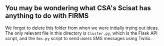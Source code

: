 ## You may be wondering what CSA's Scisat has anything to do with FIRMS
We forgot to delete this folder from when we were initially trying out ideas.
The only relevant file in this directory is `Cluster.py`, which is the Flask API script, and the `Sms.py` script to send users SMS messages using Twilio.
